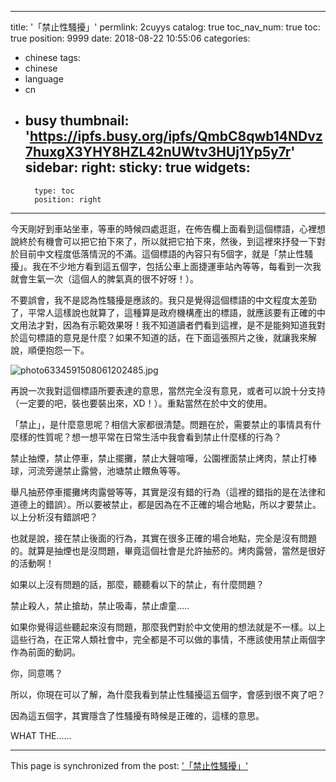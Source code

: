 
---
title: '「禁止性騷擾」'
permlink: 2cuyys
catalog: true
toc_nav_num: true
toc: true
position: 9999
date: 2018-08-22 10:55:06
categories:
- chinese
tags:
- chinese
- language
- cn
- busy
thumbnail: 'https://ipfs.busy.org/ipfs/QmbC8qwb14NDvz7huxgX3YHY8HZL42nUWtv3HUj1Yp5y7r'
sidebar:
    right:
        sticky: true
widgets:
    -
        type: toc
        position: right
---


今天剛好到車站坐車，等車的時候四處逛逛，在佈告欄上面看到這個標語，心裡想說終於有機會可以把它拍下來了，所以就把它拍下來，然後，到這裡來抒發一下對於目前中文程度低落情況的不滿。這個標語的內容只有5個字，就是「禁止性騷擾」。我在不少地方看到這五個字，包括公車上面捷運車站內等等，每看到一次我就會生氣一次（這個人的脾氣真的很不好呀！）。

不要誤會，我不是認為性騷擾是應該的。我只是覺得這個標語的中文程度太差勁了，平常人這樣說也就算了，這種算是政府機構產出的標語，就應該要有正確的中文用法才對，因為有示範效果呀！我不知道讀者們看到這裡，是不是能夠知道我對於這句標語的意見是什麼？如果不知道的話，在下面這張照片之後，就讓我來解說，順便抱怨一下。

![photo6334591508061202485.jpg](https://ipfs.busy.org/ipfs/QmbC8qwb14NDvz7huxgX3YHY8HZL42nUWtv3HUj1Yp5y7r)

再說一次我對這個標語所要表達的意思，當然完全沒有意見，或者可以說十分支持（一定要的吧，裝也要裝出來，XD！）。重點當然在於中文的使用。

「禁止」，是什麼意思呢？相信大家都很清楚。問題在於，需要禁止的事情具有什麼樣的性質呢？想一想平常在日常生活中我會看到禁止什麼樣的行為？

禁止抽煙，禁止停車，禁止擺攤，禁止大聲喧嘩，公園裡面禁止烤肉，禁止打棒球，河流旁邊禁止露營，池塘禁止餵魚等等。

舉凡抽菸停車擺攤烤肉露營等等，其實是沒有錯的行為（這裡的錯指的是在法律和道德上的錯誤）。所以要被禁止，都是因為在不正確的場合地點，所以才要禁止。以上分析沒有錯誤吧？

也就是說，接在禁止後面的行為，其實在很多正確的場合地點，完全是沒有問題的。就算是抽煙也是沒問題，畢竟這個社會是允許抽菸的。烤肉露營，當然是很好的活動啊！

如果以上沒有問題的話，那麼，聽聽看以下的禁止，有什麼問題？

禁止殺人，禁止搶劫，禁止吸毒，禁止虐童.....

如果你覺得這些聽起來沒有問題，那麼我們對於中文使用的想法就是不一樣。以上這些行為，在正常人類社會中，完全都是不可以做的事情，不應該使用禁止兩個字作為前面的動詞。

你，同意嗎？

所以，你現在可以了解，為什麼我看到禁止性騷擾這五個字，會感到很不爽了吧？

因為這五個字，其實隱含了性騷擾有時候是正確的，這樣的意思。

WHAT THE…… 


- - -

This page is synchronized from the post: ['「禁止性騷擾」'](https://steemit.com/@deanliu/2cuyys)

